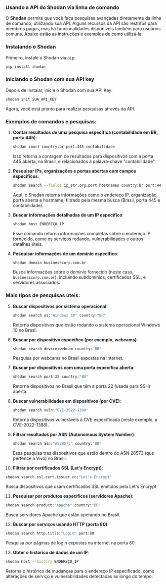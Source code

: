 ### Usando a API do Shodan via linha de comando

O **Shodan** permite que você faça pesquisas avançadas diretamente da linha de comando, utilizando sua API. Alguns recursos da API são restritos para membros pagos, mas há funcionalidades disponíveis também para usuários comuns. Abaixo estão as instruções e exemplos de como utilizá-la:

### Instalando o Shodan
Primeiro, instale o Shodan via `pip`:
```bash
pip install shodan
```

### Iniciando o Shodan com sua API key
Depois de instalar, inicie o Shodan com sua API Key:
```bash
shodan init SUA_API_KEY
```

Agora, você está pronto para realizar pesquisas através da API.

### Exemplos de comandos e pesquisas:

1. **Contar resultados de uma pesquisa específica (contabilidade em BR, porta 445)**:
   ```bash
   shodan count country:br port:445 contabilidade
   ```
   Isso retorna a contagem de resultados para dispositivos com a porta 445 aberta, no Brasil, e relacionados à palavra-chave "contabilidade".

2. **Pesquisar IPs, organizações e portas abertas com campos específicos**:
   ```bash
   shodan search --fields ip_str,org,port,hostnames country:br port:445 contabilidade
   ```
   Aqui, o Shodan retorna informações como o endereço IP, organização, porta aberta e hostname, filtrado pela mesma busca (Brasil, porta 445 e contabilidade).

3. **Buscar informações detalhadas de um IP específico**:
   ```bash
   shodan host ENDEREÇO_IP
   ```
   Esse comando retorna informações completas sobre o endereço IP fornecido, como os serviços rodando, vulnerabilidades e outros detalhes úteis.

4. **Pesquisar informações de um domínio específico**:
   ```bash
   shodan domain businesscorp.com.br
   ```
   Busca informações sobre o domínio fornecido (neste caso, `businesscorp.com.br`), incluindo subdomínios, certificados SSL, e servidores associados.

### Mais tipos de pesquisas úteis:

5. **Buscar dispositivos por sistema operacional**:
   ```bash
   shodan search os:"Windows 10" country:"BR"
   ```
   Retorna dispositivos que estão rodando o sistema operacional Windows 10 no Brasil.

6. **Buscar por dispositivo específico (por exemplo, webcams)**:
   ```bash
   shodan search device:webcam country:"BR"
   ```
   Pesquisa por webcams no Brasil expostas na internet.

7. **Buscar por dispositivos com uma porta específica aberta**:
   ```bash
   shodan search port:22 country:"BR"
   ```
   Retorna dispositivos no Brasil que têm a porta 22 (usada para SSH) aberta.

8. **Buscar vulnerabilidades em dispositivos (por CVE)**:
   ```bash
   shodan search vuln:"CVE-2022-1388"
   ```
   Retorna dispositivos vulneráveis à CVE especificada (neste exemplo, a CVE-2022-1388).

9. **Filtrar resultados por ASN (Autonomous System Number)**:
   ```bash
   shodan search asn:"AS28573" country:"BR"
   ```
   Essa pesquisa traz dispositivos que estão dentro do ASN 28573 (que pertence à Vivo) no Brasil.

10. **Filtrar por certificados SSL (Let's Encrypt)**:
   ```bash
   shodan search ssl.cert.issuer.cn:"Let's Encrypt"
   ```
   Busca dispositivos que usam certificados SSL emitidos pela Let's Encrypt.

11. **Pesquisar por produtos específicos (servidores Apache)**:
   ```bash
   shodan search product:"Apache" country:"BR"
   ```
   Busca servidores Apache que estão operando no Brasil.

12. **Buscar por serviços usando HTTP (porta 80)**:
   ```bash
   shodan search http.title:"Login" port:80
   ```
   Pesquisa por páginas de login expostas na internet na porta 80.

13. **Obter o histórico de dados de um IP**:
   ```bash
   shodan host --history ENDEREÇO_IP
   ```
   Retorna o histórico de mudanças para o endereço IP especificado, como alterações de serviço e vulnerabilidades detectadas ao longo do tempo.